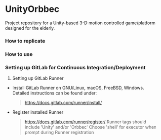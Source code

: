 # UnityOrbbec
Project repository for a Unity-based 3-D motion controlled game/platform designed for the elderly.
### How to replicate
### How to use
### Setting up GitLab for Continuous Integration/Deployment
1. Setting up GitLab Runner
  - Install GitLab Runner on GNU/Linux, macOS, FreeBSD, Windows. Detailed instructions can be found under:  
    > https://docs.gitlab.com/runner/install/
  - Register installed Runner
    > https://docs.gitlab.com/runner/register/
    > Runner tags should include 'Unity' and/or 'Orbbec'
    > Choose 'shell' for executor when prompt during Runner registration

